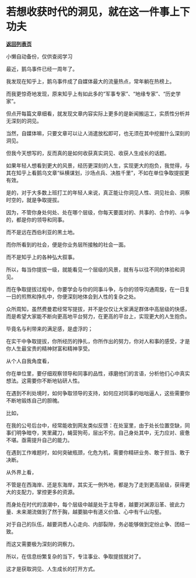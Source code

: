 # 若想收获时代的洞见，就在这一件事上下功夫

[**返回列表页**](/gzh/费曼的小茶馆)

小懒自动备份，仅供查阅学习

最近，鹅乌事件已经一周年了。

  

我发现在知乎上，鹅乌事件成了自媒体最大的流量热点，常年躺在热榜上。

  

而我更惊奇地发现，原来知乎上有如此多的“军事专家”、“地缘专家”、“历史学家”。

  

但点开每篇文章细看，就发现文章内容实际上更多的是新闻搬运工，实质性分析并无深刻的洞见。

  

当然，自媒体嘛，只要文章可以让人消遣放松即可，也无须在其中挖掘什么深刻的洞见。

  

但我今天想写的，反而真的是如何收获真实洞见、收获人生成长的话题。

  

如果年轻人想看到更大的风景，经历更深刻的人生，实现更大的抱负，我觉得，与其在知乎上看鹅乌文章“纵横谋划，沙场点兵、决胜千里”，不如在单位争取提拔更有效。

  

是的，对于大多数上班打工的年轻人来说，真正能让你洞见人性、洞见社会、洞察时空的，就是争取提拔。

  

因为，不管你身处何处、处在哪个层级，你每天要面对的、共事的、合作的、斗争的，都是你的领导和同事。

  

而不是远在西伯利亚的黑土地。

  

而你所看到的社会，便是你业务层所接触的社会一面。

  

而不是知乎上的各种弘大叙事。

  

所以，每当你提拔一级，就能看见一个层级的风景，就有与以往不同的体验和洞见。

  

而在争取提拔过程中，你要学会与你的同事斗争，与你的领导沟通周旋，在一日复一日的煎熬和挣扎中，你便深刻地体会到人性的复杂之处。

  

众所周知，虽然费曼君经常写提拔，并不是仅仅让大家满足群体中高层级的快感，而是希望大家能不断向更高地平台努力，在更高的平台上，实现更大的人生抱负。

  

毕竟名与利带来的满足感，是虚浮的；

  

在实干中争取提拔，你所经历的挣扎，你所作出的努力，你对人和事的感受，才是你人生最宝贵的精神财富和精神享受。

  

从个人自我角度看，

  

你在单位里，要仔细观察领导和同事的品性，琢磨他们的言语，分析他们心中真实想法。这需要你不断地钻研人性。

  

在遇到不利处境时，如何争取领导的支持，如何应对同事的咄咄逼人，这些需要你不断地锻炼自己的胆魄。

  

比如，

  

在我的公号后台中，经常能收到网友类似反馈：在处室里，由于处长位置空缺，同事们明争暗夺，笑里藏刀，蝇营狗苟，层出不穷。自己身处其中，无力应对、疲惫不堪。亟需提升自己的能力。

  

在遇到工作难题时，如何突破瓶颈，化危为机，需要你精研业务、敢于担当、敢于决断。

  

从外界上看，

  

不管是在西海岸、还是东海岸，其实无一例外地，都是为了走到更高层级，获得更大的支配力，掌控更多的资源。

  

而身处在时代的浪潮中，每个层级中越是处于主导者，越要对渊源沿革、彼此力量、未来潮流做到了然于胸，越要脑中有道义价值、心中有千山沟壑。

  

对于自己的队伍，越要洞悉人心走向、内部裂隙，务必能够做到定纷止争、团结一致。

  

而这又需要极为深刻的洞察力。

  

所以，在信息纷繁复杂的当下，专注事业、争取提拔就对了。

  

这才是获取洞见、人生成长的打开方式。

